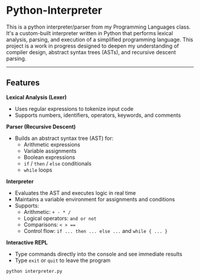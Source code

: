 # Python-Interpreter
This is a python interpreter/parser from my Programming Languages class. It's a custom-built interpreter written in Python that performs lexical analysis, parsing, and execution of a simplified programming language.  This project is a work in progress designed to deepen my understanding of compiler design, abstract syntax trees (ASTs), and recursive descent parsing.

---

## Features

**Lexical Analysis (Lexer)**
- Uses regular expressions to tokenize input code  
- Supports numbers, identifiers, operators, keywords, and comments  

**Parser (Recursive Descent)**
- Builds an abstract syntax tree (AST) for:
  - Arithmetic expressions  
  - Variable assignments  
  - Boolean expressions  
  - `if` / `then` / `else` conditionals  
  - `while` loops  

**Interpreter**
- Evaluates the AST and executes logic in real time  
- Maintains a variable environment for assignments and conditions  
- Supports:
  - Arithmetic: `+ - * /`
  - Logical operators: `and or not`
  - Comparisons: `< > ==`
  - Control flow: `if ... then ... else ...` and `while { ... }`

**Interactive REPL**
- Type commands directly into the console and see immediate results  
- Type `exit` or `quit` to leave the program  
```bash
python interpreter.py
